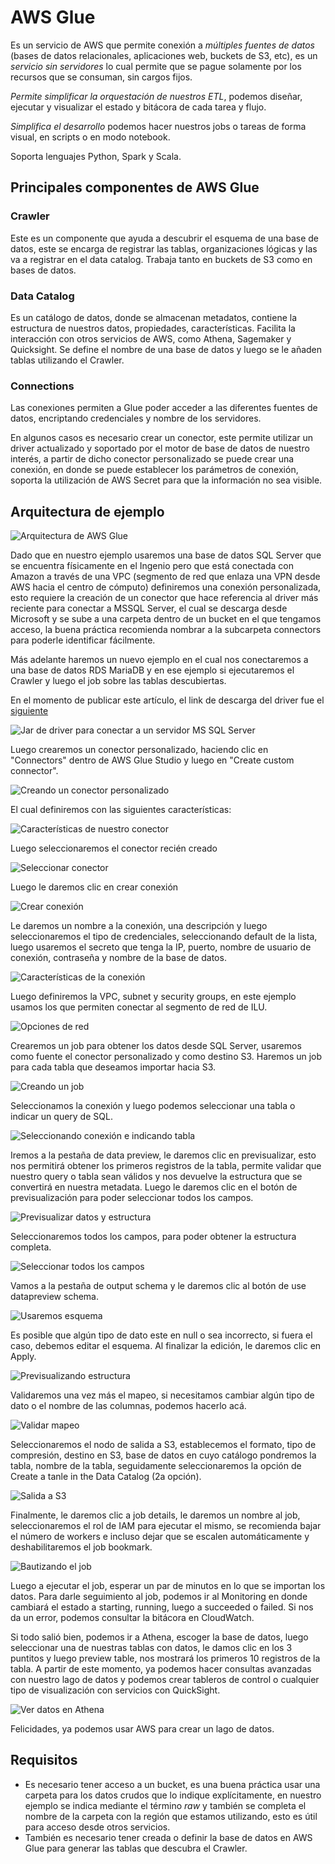 # AWS Glue

Es un servicio de AWS que permite conexión a *múltiples fuentes de datos* (bases de datos relacionales, aplicaciones web, buckets de S3, etc), es un *servicio sin servidores* lo cual permite que se pague solamente por los recursos que se consuman, sin cargos fijos.

*Permite simplificar la orquestación de nuestros ETL*, podemos diseñar, ejecutar y visualizar el estado y bitácora de cada tarea y flujo. 

*Simplifica el desarrollo* podemos hacer nuestros jobs o tareas de forma visual, en scripts o en modo notebook.

Soporta lenguajes Python, Spark y Scala.

## Principales componentes de AWS Glue

### Crawler
Este es un componente que ayuda a descubrir el esquema de una base de datos, este se encarga de registrar las tablas, organizaciones lógicas y las va a registrar en el data catalog. Trabaja tanto en buckets de S3 como en bases de datos.

### Data Catalog
Es un catálogo de datos, donde se almacenan metadatos, contiene la estructura de nuestros datos, propiedades, características. Facilita la interacción con otros servicios de AWS, como Athena, Sagemaker y Quicksight. Se define el nombre de una base de datos y luego se le añaden tablas utilizando el Crawler.

### Connections
Las conexiones permiten a Glue poder acceder a las diferentes fuentes de datos, encriptando credenciales y nombre de los servidores.

En algunos casos es necesario crear un conector, este permite utilizar un driver actualizado y soportado por el motor de base de datos de nuestro interés, a partir de dicho conector personalizado se puede crear una conexión, en donde se puede establecer los parámetros de conexión, soporta la utilización de AWS Secret para que la información no sea visible.

## Arquitectura de ejemplo

![Arquitectura de AWS Glue](https://github.com/macomeza/dataScience/blob/main/awsGlue/AWSGlueArquitectura.jpg)

Dado que en nuestro ejemplo usaremos una base de datos SQL Server que se encuentra físicamente en el Ingenio pero que está conectada con Amazon a través de una VPC (segmento de red que enlaza una VPN desde AWS hacia el centro de cómputo) definiremos una conexión personalizada, esto requiere la creación de un conector que hace referencia al driver más reciente para conectar a MSSQL Server, el cual se descarga desde Microsoft y se sube a una carpeta dentro de un bucket en el que tengamos acceso, la buena práctica recomienda nombrar a la subcarpeta connectors para poderle identificar fácilmente. 

Más adelante haremos un nuevo ejemplo en el cual nos conectaremos a una base de datos RDS MariaDB y en ese ejemplo si ejecutaremos el Crawler y luego el job sobre las tablas descubiertas.

En el momento de publicar este artículo, el link de descarga del driver fue el [siguiente](https://go.microsoft.com/fwlink/?linkid=2202911)

![Jar de driver para conectar a un servidor MS SQL Server](https://github.com/macomeza/dataScience/blob/main/awsGlue/01-descargar-driver-MSSQL.jpg)

Luego crearemos un conector personalizado, haciendo clic en "Connectors" dentro de AWS Glue Studio y luego en "Create custom connector".

![Creando un conector personalizado](https://github.com/macomeza/dataScience/blob/main/awsGlue/02-crear-conector-personalizado.png)

El cual definiremos con las siguientes características:

![Características de nuestro conector](https://github.com/macomeza/dataScience/blob/main/awsGlue/03-conector_mssql_vpc.png)

Luego seleccionaremos el conector recién creado

![Seleccionar conector](https://github.com/macomeza/dataScience/blob/main/awsGlue/04-seleccionar-conector.png)

Luego le daremos clic en crear conexión

![Crear conexión](https://github.com/macomeza/dataScience/blob/main/awsGlue/05-crear-conexi%C3%B3n.png)

Le daremos un nombre a la conexión, una descripción y luego seleccionaremos el tipo de credenciales, seleccionando default de la lista, luego usaremos el secreto que tenga la IP, puerto, nombre de usuario de conexión, contraseña y nombre de la base de datos. 

![Características de la conexión](https://github.com/macomeza/dataScience/blob/main/awsGlue/06-creando-la-conexi%C3%B3n.png)

Luego definiremos la VPC, subnet y security groups, en este ejemplo usamos los que permiten conectar al segmento de red de ILU.

![Opciones de red](https://github.com/macomeza/dataScience/blob/main/awsGlue/07-definiendo-opciones-red.png)

Crearemos un job para obtener los datos desde SQL Server, usaremos como fuente el conector personalizado y como destino S3. Haremos un job para cada tabla que deseamos importar hacia S3.

![Creando un job](https://github.com/macomeza/dataScience/blob/main/awsGlue/08-creando-job-etl.png)

Seleccionamos la conexión y luego podemos seleccionar una tabla o indicar un query de SQL.

![Seleccionando conexión e indicando tabla](https://github.com/macomeza/dataScience/blob/main/awsGlue/09-seleccionamos-conexi%C3%B3n-indicamos-nombre-tabla.png)

Iremos a la pestaña de data preview, le daremos clic en previsualizar, esto nos permitirá obtener los primeros registros de la tabla, permite validar que nuestro query o tabla sean válidos y nos devuelve la estructura que se convertirá en nuestra metadata. Luego le daremos clic en el botón de previsualización para poder seleccionar todos los campos.

![Previsualizar datos y estructura](https://github.com/macomeza/dataScience/blob/main/awsGlue/10-previsualizar-datos-para-obtener-esquema.png)

Seleccionaremos todos los campos, para poder obtener la estructura completa.

![Seleccionar todos los campos](https://github.com/macomeza/dataScience/blob/main/awsGlue/11-seleccionar-todos-los-campos.png)

Vamos a la pestaña de output schema y le daremos clic al botón de use datapreview schema.

![Usaremos esquema](https://github.com/macomeza/dataScience/blob/main/awsGlue/12-usar-estructura.png)

Es posible que algún tipo de dato este en null o sea incorrecto, si fuera el caso, debemos editar el esquema. Al finalizar la edición, le daremos clic en Apply.

![Previsualizando estructura](https://github.com/macomeza/dataScience/blob/main/awsGlue/10-previsualizar-datos-para-obtener-esquema.png)

Validaremos una vez más el mapeo, si necesitamos cambiar algún tipo de dato o el nombre de las columnas, podemos hacerlo acá.

![Validar mapeo](https://github.com/macomeza/dataScience/blob/main/awsGlue/14-validar-mapeo.png)

Seleccionaremos el nodo de salida a S3, establecemos el formato, tipo de compresión, destino en S3, base de datos en cuyo catálogo pondremos la tabla, nombre de la tabla, seguidamente seleccionaremos la opción de Create a tanle in the Data Catalog (2a opción).

![Salida a S3](https://github.com/macomeza/dataScience/blob/main/awsGlue/15-configar-salida-datos-s3.png)

Finalmente, le daremos clic a job details, le daremos un nombre al job, seleccionaremos el rol de IAM para ejecutar el mismo, se recomienda bajar el número de workers e incluso dejar que se escalen automáticamente y deshabilitaremos el job bookmark.

![Bautizando el job](https://github.com/macomeza/dataScience/blob/main/awsGlue/16-bautizar-job.png)

Luego a ejecutar el job, esperar un par de minutos en lo que se importan los datos. Para darle seguimiento al job, podemos ir al Monitoring en donde cambiará el estado a starting, running, luego a succeeded o failed. Si nos da un error, podemos consultar la bitácora en CloudWatch.

Si todo salió bien, podemos ir a Athena, escoger la base de datos, luego seleccionar una de nuestras tablas con datos, le damos clic en los 3 puntitos y luego preview table, nos mostrará los primeros 10 registros de la tabla. A partir de este momento, ya podemos hacer consultas avanzadas con nuestro lago de datos y podemos crear tableros de control o cualquier tipo de visualización con servicios con QuickSight.

![Ver datos en Athena](https://github.com/macomeza/dataScience/blob/main/awsGlue/17-previsualizar-datos-athena.png)

Felicidades, ya podemos usar AWS para crear un lago de datos.

## Requisitos

- Es necesario tener acceso a un bucket, es una buena práctica usar una carpeta para los datos crudos que lo indique explícitamente, en nuestro ejemplo se indica mediante el término *raw* y también se completa el nombre de la carpeta con la región que estamos utilizando, esto es útil para acceso desde otros servicios.
- También es necesario tener creada o definir la base de datos en AWS Glue para generar las tablas que descubra el Crawler.
